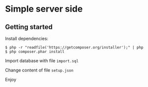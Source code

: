 # Simple server side

## Getting started

Install dependencies:

    $ php -r "readfile('https://getcomposer.org/installer');" | php
    $ php composer.phar install

Import database with file `import.sql`

Change content of file `setup.json`

Enjoy
